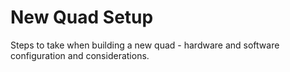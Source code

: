 # New Quad Setup

Steps to take when building a new quad - hardware and software configuration and considerations. 

